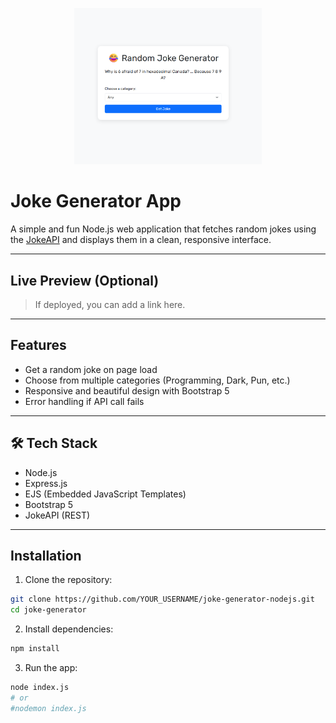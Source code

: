 <p align="center">
<img src="public/images/image.png" alt="App Screenshot" width="300" height="auto" >
</p>

#  Joke Generator App
A simple and fun Node.js web application that fetches random jokes using the [JokeAPI](https://jokeapi.dev/) and displays them in a clean, responsive interface.



---

##  Live Preview (Optional)

> If deployed, you can add a link here.

---

##  Features

- Get a random joke on page load
- Choose from multiple categories (Programming, Dark, Pun, etc.)
- Responsive and beautiful design with Bootstrap 5
- Error handling if API call fails


---

## 🛠️ Tech Stack

- Node.js
- Express.js
- EJS (Embedded JavaScript Templates)
- Bootstrap 5
- JokeAPI (REST)

---

##  Installation

1. Clone the repository:

```bash
git clone https://github.com/YOUR_USERNAME/joke-generator-nodejs.git
cd joke-generator
```

2. Install dependencies:
```bash
npm install
```

3. Run the app:
```bash
node index.js
# or
#nodemon index.js
```
